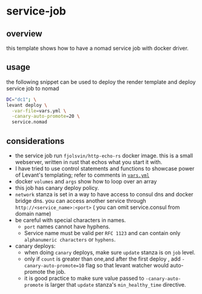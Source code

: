 
# service-job

## overview

this template shows how to have a nomad service job with docker driver.

## usage

the following snippet can be used to deploy the render template and deploy service job to nomad

```bash
DC="dc1"; \
levant deploy \
  -var-file=vars.yml \
  -canary-auto-promote=20 \
  service.nomad
```

## considerations

- the service job run `fjolsvin/http-echo-rs` docker image. this is a small webserver, written in rust that echos what you start it with.
- I have tried to use control statements and functions to showcase power of Levant's templating; refer to comments in [`vars.yml`](vars.yml) 
- docker `volumes` and `args` show how to loop over an array
- this job has canary deploy policy.
- `network` stanza is set in a way to have access to consul dns and docker bridge dns. you can access another service through `http://<service_name>:<port>` ( you can omit service.consul from domain name)
- be careful with special characters in names. 
  - `port` names cannot have hyphens.
  - Service name must be valid per `RFC 1123` and can contain only `alphanumeric characters` or `hyphens`.
- canary deploys:
  - when doing `canary` deploys, make sure `update` stanza is on `job` level. 
  - only if `count` is greater than one,and after the first deploy , add `-canary-auto-promote=10` flag so that levant watcher would auto-promote the job. 
  - it is good practice to make sure value passed to `-canary-auto-promote` is larger that `update` stanza's `min_healthy_time` directive.

